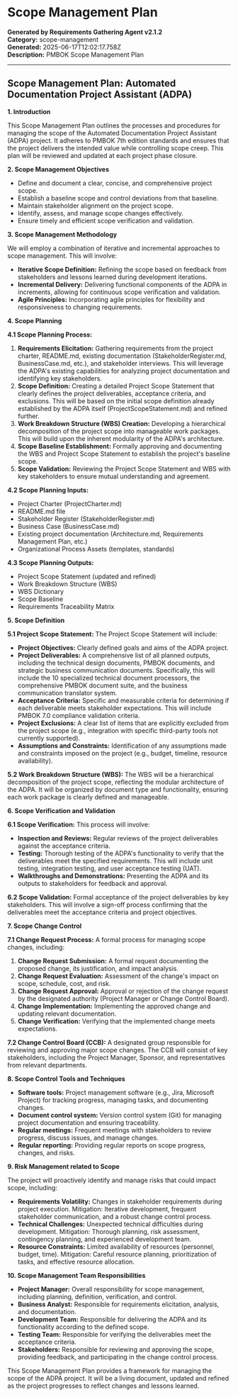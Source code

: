 # Scope Management Plan

**Generated by Requirements Gathering Agent v2.1.2**  
**Category:** scope-management  
**Generated:** 2025-06-17T12:02:17.758Z  
**Description:** PMBOK Scope Management Plan

---

## Scope Management Plan: Automated Documentation Project Assistant (ADPA)

**1. Introduction**

This Scope Management Plan outlines the processes and procedures for managing the scope of the Automated Documentation Project Assistant (ADPA) project.  It adheres to PMBOK 7th edition standards and ensures that the project delivers the intended value while controlling scope creep.  This plan will be reviewed and updated at each project phase closure.

**2. Scope Management Objectives**

*   Define and document a clear, concise, and comprehensive project scope.
*   Establish a baseline scope and control deviations from that baseline.
*   Maintain stakeholder alignment on the project scope.
*   Identify, assess, and manage scope changes effectively.
*   Ensure timely and efficient scope verification and validation.

**3. Scope Management Methodology**

We will employ a combination of iterative and incremental approaches to scope management. This will involve:

*   **Iterative Scope Definition:** Refining the scope based on feedback from stakeholders and lessons learned during development iterations.
*   **Incremental Delivery:** Delivering functional components of the ADPA in increments, allowing for continuous scope verification and validation.
*   **Agile Principles:** Incorporating agile principles for flexibility and responsiveness to changing requirements.

**4. Scope Planning**

**4.1 Scope Planning Process:**

1.  **Requirements Elicitation:**  Gathering requirements from the project charter, README.md, existing documentation (StakeholderRegister.md, BusinessCase.md, etc.), and stakeholder interviews.  This will leverage the ADPA's existing capabilities for analyzing project documentation and identifying key stakeholders.
2.  **Scope Definition:** Creating a detailed Project Scope Statement that clearly defines the project deliverables, acceptance criteria, and exclusions.  This will be based on the initial scope definition already established by the ADPA itself (ProjectScopeStatement.md) and refined further.
3.  **Work Breakdown Structure (WBS) Creation:**  Developing a hierarchical decomposition of the project scope into manageable work packages.  This will build upon the inherent modularity of the ADPA's architecture.
4.  **Scope Baseline Establishment:**  Formally approving and documenting the WBS and Project Scope Statement to establish the project's baseline scope.
5.  **Scope Validation:**  Reviewing the Project Scope Statement and WBS with key stakeholders to ensure mutual understanding and agreement.

**4.2 Scope Planning Inputs:**

*   Project Charter (ProjectCharter.md)
*   README.md file
*   Stakeholder Register (StakeholderRegister.md)
*   Business Case (BusinessCase.md)
*   Existing project documentation (Architecture.md, Requirements Management Plan, etc.)
*   Organizational Process Assets (templates, standards)

**4.3 Scope Planning Outputs:**

*   Project Scope Statement (updated and refined)
*   Work Breakdown Structure (WBS)
*   WBS Dictionary
*   Scope Baseline
*   Requirements Traceability Matrix

**5. Scope Definition**

**5.1 Project Scope Statement:**  The Project Scope Statement will include:

*   **Project Objectives:**  Clearly defined goals and aims of the ADPA project.
*   **Project Deliverables:**  A comprehensive list of all planned outputs, including the technical design documents, PMBOK documents, and strategic business communication documents.  Specifically, this will include the 10 specialized technical document processors, the comprehensive PMBOK document suite, and the business communication translator system.
*   **Acceptance Criteria:**  Specific and measurable criteria for determining if each deliverable meets stakeholder expectations.  This will include PMBOK 7.0 compliance validation criteria.
*   **Project Exclusions:**  A clear list of items that are explicitly excluded from the project scope (e.g., integration with specific third-party tools not currently supported).
*   **Assumptions and Constraints:**  Identification of any assumptions made and constraints imposed on the project (e.g., budget, timeline, resource availability).

**5.2 Work Breakdown Structure (WBS):** The WBS will be a hierarchical decomposition of the project scope, reflecting the modular architecture of the ADPA.  It will be organized by document type and functionality, ensuring each work package is clearly defined and manageable.

**6. Scope Verification and Validation**

**6.1 Scope Verification:**  This process will involve:

*   **Inspection and Reviews:**  Regular reviews of the project deliverables against the acceptance criteria.
*   **Testing:**  Thorough testing of the ADPA's functionality to verify that the deliverables meet the specified requirements.  This will include unit testing, integration testing, and user acceptance testing (UAT).
*   **Walkthroughs and Demonstrations:**  Presenting the ADPA and its outputs to stakeholders for feedback and approval.

**6.2 Scope Validation:**  Formal acceptance of the project deliverables by key stakeholders.  This will involve a sign-off process confirming that the deliverables meet the acceptance criteria and project objectives.

**7. Scope Change Control**

**7.1 Change Request Process:**  A formal process for managing scope changes, including:

1.  **Change Request Submission:**  A formal request documenting the proposed change, its justification, and impact analysis.
2.  **Change Request Evaluation:**  Assessment of the change's impact on scope, schedule, cost, and risk.
3.  **Change Request Approval:**  Approval or rejection of the change request by the designated authority (Project Manager or Change Control Board).
4.  **Change Implementation:**  Implementing the approved change and updating relevant documentation.
5.  **Change Verification:**  Verifying that the implemented change meets expectations.

**7.2 Change Control Board (CCB):**  A designated group responsible for reviewing and approving major scope changes.  The CCB will consist of key stakeholders, including the Project Manager, Sponsor, and representatives from relevant departments.

**8. Scope Control Tools and Techniques**

*   **Software tools:** Project management software (e.g., Jira, Microsoft Project) for tracking progress, managing tasks, and documenting changes.
*   **Document control system:** Version control system (Git) for managing project documentation and ensuring traceability.
*   **Regular meetings:** Frequent meetings with stakeholders to review progress, discuss issues, and manage changes.
*   **Regular reporting:** Providing regular reports on scope progress, changes, and risks.

**9.  Risk Management related to Scope**

The project will proactively identify and manage risks that could impact scope, including:

*   **Requirements Volatility:**  Changes in stakeholder requirements during project execution.  Mitigation: Iterative development, frequent stakeholder communication, and a robust change control process.
*   **Technical Challenges:**  Unexpected technical difficulties during development. Mitigation: Thorough planning, risk assessment, contingency planning, and experienced development team.
*   **Resource Constraints:**  Limited availability of resources (personnel, budget, time). Mitigation: Careful resource planning, prioritization of tasks, and effective resource allocation.


**10.  Scope Management Team Responsibilities**

*   **Project Manager:** Overall responsibility for scope management, including planning, definition, verification, and control.
*   **Business Analyst:** Responsible for requirements elicitation, analysis, and documentation.
*   **Development Team:** Responsible for delivering the ADPA and its functionality according to the defined scope.
*   **Testing Team:** Responsible for verifying the deliverables meet the acceptance criteria.
*   **Stakeholders:** Responsible for reviewing and approving the scope, providing feedback, and participating in the change control process.


This Scope Management Plan provides a framework for managing the scope of the ADPA project.  It will be a living document, updated and refined as the project progresses to reflect changes and lessons learned.
